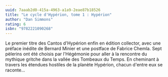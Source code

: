 ```yaml
---
uuid: 7aaab2d0-415a-4963-a1a9-2eae87b18526
title: "Le cycle d'Hypérion, tome 1 : Hypérion"
author: "Dan Simmons"
rating: 6
isbn: "9782221090268"
---
```


Le premier titre des Cantos d'Hypérion enfin en édition collector, avec une préface inédite de Bernard Minier et une postface de Fabrice Chemla. Sept pèlerins ont été choisis par l'Hégémonie pour aller à la rencontre du mythique gritche dans la vallée des Tombeaux du Temps. En cheminant à travers les étendues hostiles de la planète Hypérion, chacun d'entre eux se raconte...
